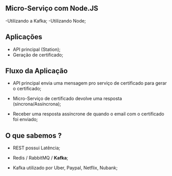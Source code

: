 ## Micro-Serviço com Node.JS

-Utilizando a Kafka;
-Utilizando Node;

## Aplicações

- API principal (Station);
- Geração de certificado;

## Fluxo da Aplicação

- API principal envia uma mensagem pro serviço de certificado para gerar o certificado;
- Micro-Serviço de certificado devolve uma resposta (síncrona/Assíncrona);

- Receber uma resposta assíncrone de quando o email com o certificado foi enviado;

## O que sabemos ?

- REST  possui Latência;
- Redis / RabbitMQ / **Kafka**;

- Kafka utilizado por Uber, Paypal, Netflix, Nubank;

